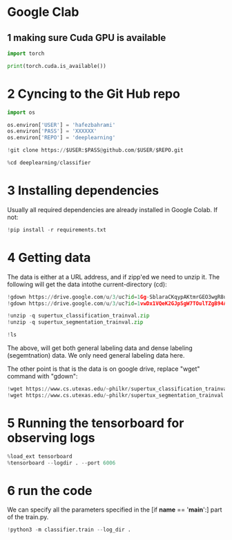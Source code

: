 # Google Clab

## 1 making sure Cuda GPU is available
```python
import torch

print(torch.cuda.is_available())
```

# 2 Cyncing to the Git Hub repo
```python
import os

os.environ['USER'] = 'hafezbahrami'
os.environ['PASS'] = 'XXXXXX'
os.environ['REPO'] = 'deeplearning'

!git clone https://$USER:$PASS@github.com/$USER/$REPO.git

%cd deeplearning/classifier
```

# 3 Installing dependencies
Usually all required dependencies are already installed in Google Colab. If not:
```python
!pip install -r requirements.txt
```

# 4 Getting data
The data is either at a URL address, and if zipp'ed we need to unzip it. The following will
get the data intothe current-directory (cd):
```python
!gdown https://drive.google.com/u/3/uc?id=1Gg-SblaraCKqypAKtmrGEO3wgR8uaYaL
!gdown https://drive.google.com/u/3/uc?id=1vwDx1VQeK2GJpSgW7TOulTZgB94AJ85t

!unzip -q supertux_classification_trainval.zip
!unzip -q supertux_segmentation_trainval.zip

!ls
```
The above, will get both general labeling data and dense labeling (segemtnation) data. We only need 
general labeling data here.


The other point is that is the data is on google drive, replace "wget" command with "gdown":
```python
!wget https://www.cs.utexas.edu/~philkr/supertux_classification_trainval.zip
!wget https://www.cs.utexas.edu/~philkr/supertux_segmentation_trainval.zip

```

# 5 Running the tensorboard for observing logs
```python
%load_ext tensorboard
%tensorboard --logdir . --port 6006
```

# 6 run the code
We can specify all the parameters specified in the [if __name__ == '__main__':] part of the train.py.
```python
!python3 -m classifier.train --log_dir .
```